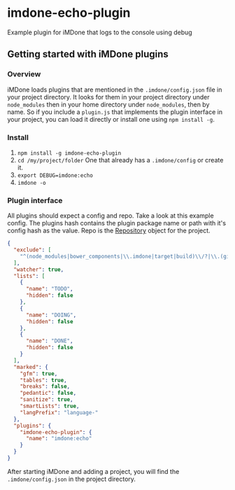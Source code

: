 imdone-echo-plugin
==================

Example plugin for iMDone that logs to the console using debug

Getting started with iMDone plugins
----
### Overview
iMDone loads plugins that are mentioned in the `.imdone/config.json` file in your project directory.  It looks for them in your project directory under `node_modules` then in your home directory under `node_modules`, then by name.  So if you include a `plugin.js` that implements the plugin interface in your project, you can load it directly or install one using `npm install -g`.

### Install
1. `npm install -g imdone-echo-plugin`
2. `cd /my/project/folder` One that already has a `.imdone/config` or create it.
3. `export DEBUG=imdone:echo`
4. `imdone -o`

### Plugin interface
All plugins should expect a config and repo.  Take a look at this example config.  The plugins hash contains the plugin package name or path with it's config hash as the value.  Repo is the [Repository](https://github.com/imdone/imdone-core/blob/master/lib/repository.js) object for the project.

```json
{
  "exclude": [
    "^(node_modules|bower_components|\\.imdone|target|build)\\/?|\\.(git|svn)|\\~$|\\.(jpg|png|gif|swp|ttf|otf)$"
  ],
  "watcher": true,
  "lists": [
    {
      "name": "TODO",
      "hidden": false
    },
    {
      "name": "DOING",
      "hidden": false
    },
    {
      "name": "DONE",
      "hidden": false
    }
  ],
  "marked": {
    "gfm": true,
    "tables": true,
    "breaks": false,
    "pedantic": false,
    "sanitize": true,
    "smartLists": true,
    "langPrefix": "language-"
  },
  "plugins": {
    "imdone-echo-plugin": {
      "name": "imdone:echo"
    }
  }
}
```  

After starting iMDone and adding a project, you will find the `.imdone/config.json` in the project directory.